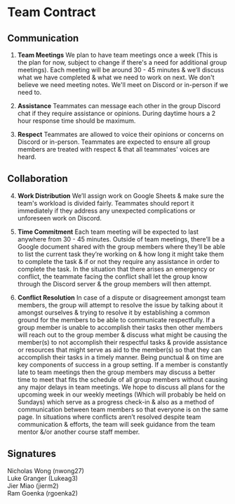 # Team Contract

## Communication
1. **Team Meetings**
We plan to have team meetings once a week (This is the plan for now, subject to change if there's a need for additional group meetings). Each meeting will be around 30 - 45 minutes & we’ll discuss what we have completed & what we need to work on next. We don't believe we need meeting notes. We'll meet on Discord or in-person if we need to.

2. **Assistance**
Teammates can message each other in the group Discord chat if they require assistance or opinions. During daytime hours a 2 hour response time should be maximum.

3. **Respect**
Teammates are allowed to voice their opinions or concerns on Discord or in-person. Teammates are expected to ensure all group members are treated with respect & that all teammates' voices are heard. 

## Collaboration

4. **Work Distribution**
We’ll assign work on Google Sheets & make sure the team's workload is divided fairly. Teammates should report it immediately if they address any unexpected complications or unforeseen work on Discord. 

5. **Time Commitment**
Each team meeting will be expected to last anywhere from 30 - 45 minutes. Outside of team meetings, there’ll be a Google document shared with the group members where they’ll be able to list the current task they’re working on & how long it might take them to complete the task & if or not they require any assistance in order to complete the task. In the situation that there arises an emergency or conflict, the teammate facing the conflict shall let the group know through the Discord server & the group members will then attempt. 

6. **Conflict Resolution**
In case of a dispute or disagreement amongst team members, the group will attempt to resolve the issue by talking about it amongst ourselves & trying to resolve it by establishing a common ground for the members to be able to communicate respectfully. If a group member is unable to accomplish their tasks then other members will reach out to the group member & discuss what might be causing the member(s) to not accomplish their respectful tasks & provide assistance or resources that might serve as aid to the member(s) so that they can accomplish their tasks in a timely manner. Being punctual & on time are key components of success in a group setting. If a member is constantly late to team meetings then the group members may discuss a better time to meet that fits the schedule of all group members without causing any major delays in team meetings. We hope to discuss all plans for the upcoming week in our weekly meetings (Which will probably be held on Sundays) which serve as a progress check-in & also as a method of communication between team members so that everyone is on the same page. In situations where conflicts aren’t resolved despite team communication & efforts, the team will seek guidance from the team mentor &/or another course staff member. 

## Signatures
Nicholas Wong (nwong27) <br />
Luke Granger (Lukeag3) <br />
Jier Miao (jierm2) <br />
Ram Goenka (rgoenka2)
